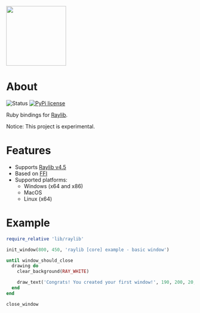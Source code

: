 <p><img src="https://upload.wikimedia.org/wikipedia/commons/f/f4/Raylib_logo.png" width="160" height="160"></p>

# About
![Status](https://img.shields.io/badge/status-in_development-green.svg)
[![PyPi license](https://badgen.net/pypi/license/pip/)](https://github.com/Valentine90/raylib-ruby/blob/main/licence)

Ruby bindings for [Raylib](https://www.raylib.com/).

Notice: This project is experimental.

# Features
- Supports [Raylib v4.5](https://github.com/raysan5/raylib/releases/tag/4.5.0)
- Based on [FFI](https://github.com/ffi/ffi)
- Supported platforms:
  * Windows (x64 and x86)
  * MacOS
  * Linux (x64)

#  Example
```Ruby
require_relative 'lib/raylib'

init_window(800, 450, 'raylib [core] example - basic window')

until window_should_close
  drawing do
    clear_background(RAY_WHITE)

    draw_text('Congrats! You created your first window!', 190, 200, 20, LIGHT_GRAY)
  end
end

close_window
```
